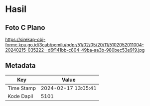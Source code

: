 # Hasil

## Foto C Plano

https://sirekap-obj-formc.kpu.go.id/3cab/pemilu/pdpr/51/02/05/20/11/5102052011004-20240215-035222--d6f141bb-c804-49ba-aa3b-980bec53e919.jpg


## Metadata

| Key        | Value               |
| ---------- | ------------------- |
| Time Stamp | 2024-02-17 13:05:41 |
| Kode Dapil | 5101                |



